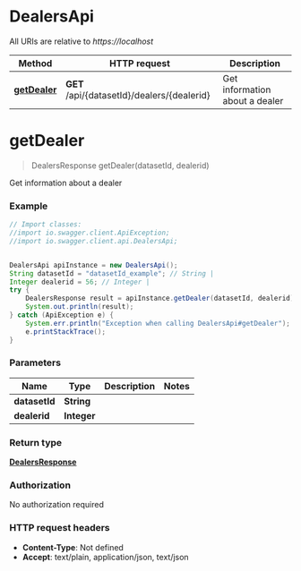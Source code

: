 # DealersApi

All URIs are relative to *https://localhost*

Method | HTTP request | Description
------------- | ------------- | -------------
[**getDealer**](DealersApi.md#getDealer) | **GET** /api/{datasetId}/dealers/{dealerid} | Get information about a dealer


<a name="getDealer"></a>
# **getDealer**
> DealersResponse getDealer(datasetId, dealerid)

Get information about a dealer

### Example
```java
// Import classes:
//import io.swagger.client.ApiException;
//import io.swagger.client.api.DealersApi;


DealersApi apiInstance = new DealersApi();
String datasetId = "datasetId_example"; // String | 
Integer dealerid = 56; // Integer | 
try {
    DealersResponse result = apiInstance.getDealer(datasetId, dealerid);
    System.out.println(result);
} catch (ApiException e) {
    System.err.println("Exception when calling DealersApi#getDealer");
    e.printStackTrace();
}
```

### Parameters

Name | Type | Description  | Notes
------------- | ------------- | ------------- | -------------
 **datasetId** | **String**|  |
 **dealerid** | **Integer**|  |

### Return type

[**DealersResponse**](DealersResponse.md)

### Authorization

No authorization required

### HTTP request headers

 - **Content-Type**: Not defined
 - **Accept**: text/plain, application/json, text/json

